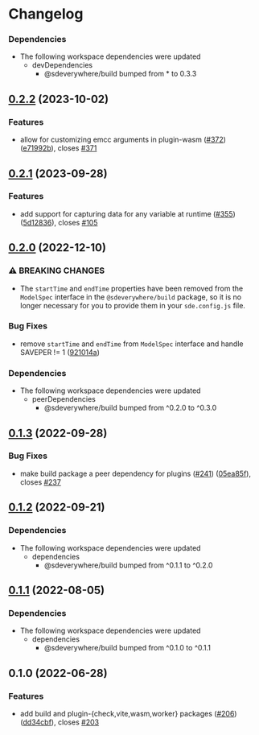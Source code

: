 # Changelog

### Dependencies

* The following workspace dependencies were updated
  * devDependencies
    * @sdeverywhere/build bumped from * to 0.3.3

## [0.2.2](https://github.com/climateinteractive/SDEverywhere/compare/plugin-wasm-v0.2.1...plugin-wasm-v0.2.2) (2023-10-02)


### Features

* allow for customizing emcc arguments in plugin-wasm ([#372](https://github.com/climateinteractive/SDEverywhere/issues/372)) ([e71992b](https://github.com/climateinteractive/SDEverywhere/commit/e71992b874539c5ecf1785a2d779fdeafa1a4fde)), closes [#371](https://github.com/climateinteractive/SDEverywhere/issues/371)

## [0.2.1](https://github.com/climateinteractive/SDEverywhere/compare/plugin-wasm-v0.2.0...plugin-wasm-v0.2.1) (2023-09-28)


### Features

* add support for capturing data for any variable at runtime ([#355](https://github.com/climateinteractive/SDEverywhere/issues/355)) ([5d12836](https://github.com/climateinteractive/SDEverywhere/commit/5d1283657ba99f6c7f8e30f8053f1906ac872af3)), closes [#105](https://github.com/climateinteractive/SDEverywhere/issues/105)


## [0.2.0](https://github.com/climateinteractive/SDEverywhere/compare/plugin-wasm-v0.1.3...plugin-wasm-v0.2.0) (2022-12-10)


### ⚠ BREAKING CHANGES

* The `startTime` and `endTime` properties have been removed from the `ModelSpec` interface in the `@sdeverywhere/build` package, so it is no longer necessary for you to provide them in your `sde.config.js` file.

### Bug Fixes

* remove `startTime` and `endTime` from `ModelSpec` interface and handle SAVEPER != 1 ([921014a](https://github.com/climateinteractive/SDEverywhere/commit/921014aeeda646a130ac324823ab5633d6abcdfa))


### Dependencies

* The following workspace dependencies were updated
  * peerDependencies
    * @sdeverywhere/build bumped from ^0.2.0 to ^0.3.0

## [0.1.3](https://github.com/climateinteractive/SDEverywhere/compare/plugin-wasm-v0.1.2...plugin-wasm-v0.1.3) (2022-09-28)


### Bug Fixes

* make build package a peer dependency for plugins ([#241](https://github.com/climateinteractive/SDEverywhere/issues/241)) ([05ea85f](https://github.com/climateinteractive/SDEverywhere/commit/05ea85f256ceed064018cdfab1bd6d52a7dca735)), closes [#237](https://github.com/climateinteractive/SDEverywhere/issues/237)


## [0.1.2](https://github.com/climateinteractive/SDEverywhere/compare/plugin-wasm-v0.1.1...plugin-wasm-v0.1.2) (2022-09-21)

### Dependencies

* The following workspace dependencies were updated
  * dependencies
    * @sdeverywhere/build bumped from ^0.1.1 to ^0.2.0


## [0.1.1](https://github.com/climateinteractive/SDEverywhere/compare/plugin-wasm-v0.1.0...plugin-wasm-v0.1.1) (2022-08-05)

### Dependencies

* The following workspace dependencies were updated
  * dependencies
    * @sdeverywhere/build bumped from ^0.1.0 to ^0.1.1

## 0.1.0 (2022-06-28)


### Features

* add build and plugin-{check,vite,wasm,worker} packages ([#206](https://github.com/climateinteractive/SDEverywhere/issues/206)) ([dd34cbf](https://github.com/climateinteractive/SDEverywhere/commit/dd34cbfcc0b8b3fb1655c8aa64fb919f9757b8be)), closes [#203](https://github.com/climateinteractive/SDEverywhere/issues/203)
